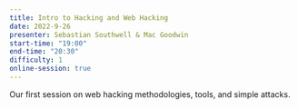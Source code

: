 ```yaml
---
title: Intro to Hacking and Web Hacking
date: 2022-9-26
presenter: Sebastian Southwell & Mac Goodwin
start-time: "19:00"
end-time: "20:30"
difficulty: 1
online-session: true
---
```

Our first session on web hacking methodologies, tools, and simple attacks.